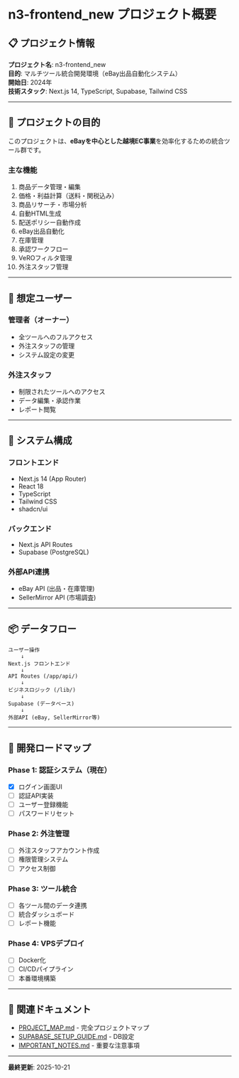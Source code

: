 # n3-frontend_new プロジェクト概要

## 📋 プロジェクト情報

**プロジェクト名**: n3-frontend_new  
**目的**: マルチツール統合開発環境（eBay出品自動化システム）  
**開始日**: 2024年  
**技術スタック**: Next.js 14, TypeScript, Supabase, Tailwind CSS

---

## 🎯 プロジェクトの目的

このプロジェクトは、**eBayを中心とした越境EC事業**を効率化するための統合ツール群です。

### **主な機能**
1. 商品データ管理・編集
2. 価格・利益計算（送料・関税込み）
3. 商品リサーチ・市場分析
4. 自動HTML生成
5. 配送ポリシー自動作成
6. eBay出品自動化
7. 在庫管理
8. 承認ワークフロー
9. VeROフィルタ管理
10. 外注スタッフ管理

---

## 👥 想定ユーザー

### **管理者（オーナー）**
- 全ツールへのフルアクセス
- 外注スタッフの管理
- システム設定の変更

### **外注スタッフ**
- 制限されたツールへのアクセス
- データ編集・承認作業
- レポート閲覧

---

## 🔧 システム構成

### **フロントエンド**
- Next.js 14 (App Router)
- React 18
- TypeScript
- Tailwind CSS
- shadcn/ui

### **バックエンド**
- Next.js API Routes
- Supabase (PostgreSQL)

### **外部API連携**
- eBay API (出品・在庫管理)
- SellerMirror API (市場調査)

---

## 📦 データフロー
```
ユーザー操作
    ↓
Next.js フロントエンド
    ↓
API Routes (/app/api/)
    ↓
ビジネスロジック (/lib/)
    ↓
Supabase (データベース)
    ↓
外部API (eBay, SellerMirror等)
```

---

## 🚀 開発ロードマップ

### **Phase 1: 認証システム（現在）**
- [x] ログイン画面UI
- [ ] 認証API実装
- [ ] ユーザー登録機能
- [ ] パスワードリセット

### **Phase 2: 外注管理**
- [ ] 外注スタッフアカウント作成
- [ ] 権限管理システム
- [ ] アクセス制御

### **Phase 3: ツール統合**
- [ ] 各ツール間のデータ連携
- [ ] 統合ダッシュボード
- [ ] レポート機能

### **Phase 4: VPSデプロイ**
- [ ] Docker化
- [ ] CI/CDパイプライン
- [ ] 本番環境構築

---

## 📂 関連ドキュメント

- [PROJECT_MAP.md](../PROJECT_MAP.md) - 完全プロジェクトマップ
- [SUPABASE_SETUP_GUIDE.md](../database/SUPABASE_SETUP_GUIDE.md) - DB設定
- [IMPORTANT_NOTES.md](../IMPORTANT_NOTES.md) - 重要な注意事項

---

**最終更新**: 2025-10-21
